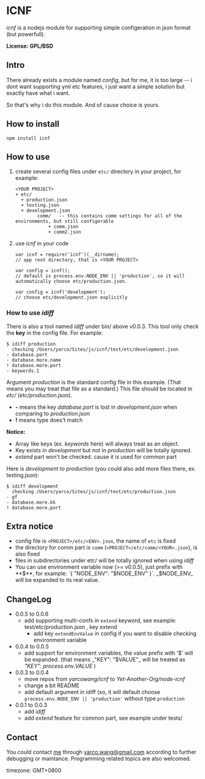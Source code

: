 ICNF
========
_icnf_ is a nodejs module for supporting simple configeration in json format (but powerfull).

**License: GPL/BSD**

Intro
-----
There already exists a module named _config_, but for me, it is too large -- i dont want supporting yml etc features, i just want a simple solution but exactly have what i want.

So that's why i do this module. And of cause choice is yours.

How to install
--------------
`npm install icnf`

How to use
-----------
1. create several config files under `etc/` directory in your project, for example:

    ```
    <YOUR PROJECT>
    + etc/
      + production.json
      + testing.json
      + development.json
			comm/   -- this contains comm settings for all of the environments, but still configerable
				+ comm.json
				+ comm2.json
    ```

2. use _icnf_ in your code

    ```
    var icnf = require('icnf')(__dirname);
    // app root directory, that is <YOUR PROJECT>

    var config = icnf(); 
    // default is process.env.NODE_ENV || 'production', so it will automatically choose etc/production.json.

    var config = icnf('development'); 
    // choose etc/development.json explicitly
    ```

### How to use _idiff_
There is also a tool named _idiff_ under bin/ above v0.0.3. This tool only check the **key** in the config file. For example:

```
$ idiff production
  checking /Users/yarco/Sites/js/icnf/test/etc/development.json
- database.port
- database.more.name
! database.more.port
- keywords.1
```

Argument _production_ is the standard config file in this example. (That means you may treat that file as a standard.)
This file should be located in _etc/_ (etc/production.json).

* **-** means the key _database.port_ is lost in _development.json_ when comparing to _production.json_
* **!** means type does't match

**Notice:**

* Array like keys (ex. _keywords_ here) will always treat as an object.
* Key exists in _development_ but not in _production_ will be totally ignored.
* _extend_ part won't be checked. cause it is used for common part

Here is _development to production_ (you could also add more files there, ex. testing.json):

```
$ idiff development
  checking /Users/yarco/Sites/js/icnf/test/etc/production.json
- gf
- database.more.kk
! database.more.port
```

Extra notice
------------
* config file is `<PROJECT>/etc/<ENV>.json`, the name of `etc` is fixed
* the directory for comm part is `comm` (`<PROJECT>/etc/comm/<YOUR>.json`), is also fixed
* files in subdirectories under etc/ will be totally ignored when using _idiff_
* You can use environment variable now (>= v0.0.5), just prefix with **$**, for example: `{ "NODE_ENV": "$NODE_ENV" }`. _$NODE_ENV_ will be expanded to its real value.

ChangeLog
----------
* 0.0.5 to 0.0.6
  * add supporting multi-confs in `extend` keyword, see example: test/etc/production.json , key extend 
	* add key `extendEnvValue` in config if you want to disable checking environment variable
* 0.0.4 to 0.0.5
	* add support for environment variables, the value prefix with '$' will be expanded. (that means _"KEY": "$VALUE"_ will be treated as _"KEY": process.env.VALUE_ )
* 0.0.3 to 0.0.4
  * move repos from _yarcowang/icnf_ to _Yet-Another-Org/node-icnf_
  * change a bit README
  * add default argument in idiff (so, it will default choose `process.env.NODE_ENV || 'production'` without type `production`
* 0.0.1 to 0.0.3
  * add _idiff_
  * add _extend_ feature for common part, see example under tests/

Contact
--------
You could contact [me][] through <yarco.wang@gmail.com> according to further debugging or maintance. Programming related topics are also welcomed.

timezone: GMT+0800

[me]:http://bbish.net
